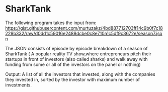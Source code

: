 # SharkTank

The following program takes the input from: https://gist.githubusercontent.com/murtuzakz/4bd887712703ff14c9b0f7c18229b332/raw/d0dd1c59016e2488dcbe0c8e710a1c5df9c3672e/season7.json 

The JSON consists of episode by episode breakdown of a season of SharkTank ( A popular reality TV show,where entrepreneurs pitch their startups in front of investors (also called sharks) and walk away with funding from some or all of the investors on the panel or nothing)

Output:
A list of all the investors that invested, along with the companies they invested in, sorted by the investor with maximum number of investments.
